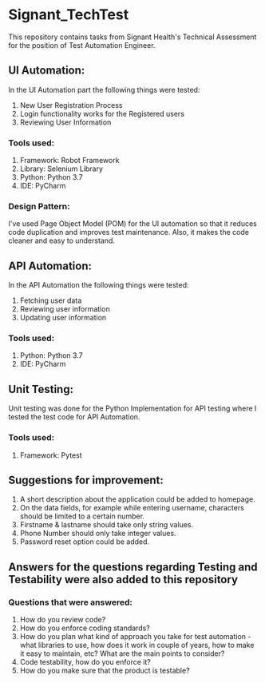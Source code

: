 # Signant_TechTest
This repository contains tasks from Signant Health's Technical Assessment for the position of Test Automation Engineer. 

##  UI Automation:
In the UI Automation part the following things were tested:
  1. New User Registration Process
  2. Login functionality works for the Registered users
  3. Reviewing User Information

### Tools used:
  1. Framework: Robot Framework
  2. Library:   Selenium Library
  3. Python: Python 3.7
  4. IDE: PyCharm

### Design Pattern:
I've used Page Object Model (POM) for the UI automation so that it reduces code duplication and improves test maintenance. Also, it makes the code cleaner and easy to understand.

##  API Automation:
In the API Automation the following things were tested:
  1. Fetching user data
  2. Reviewing user information
  3. Updating user information
 
 ###  Tools used:
  1. Python: Python 3.7
  2. IDE: PyCharm

##  Unit Testing:
Unit testing was done for the Python Implementation for API testing where I tested the test code for API Automation. 

 ###  Tools used:
  1. Framework: Pytest

## Suggestions for improvement:
  1. A short description about the application could be added to homepage. 
  2. On the data fields, for example while entering username, characters should be limited to a certain number. 
  3. Firstname & lastname should take only string values.
  4. Phone Number should only take integer values.
  5. Password reset option could be added.

## Answers for the questions regarding Testing and Testability were also added to this repository

### Questions that were answered:
  1. How do you review code? 
  2. How do you enforce coding standards? 
  3. How do you plan what kind of approach you take for test automation - what libraries to use, how does it work in couple of years, how to make it easy to maintain, etc?        What are the main points to consider? 
  4. Code testability, how do you enforce it? 
  5. How do you make sure that the product is testable? 
